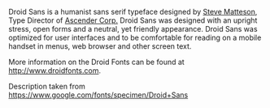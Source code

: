 Droid Sans is a humanist sans serif typeface designed by [Steve Matteson](https://profiles.google.com/107777320916704234605/about), Type Director of [Ascender Corp.](http://ascendercorp.com/) Droid Sans was designed with an upright stress, open forms and a neutral, yet friendly appearance. Droid Sans was optimized for user interfaces and to be comfortable for reading on a mobile handset in menus, web browser and other screen text.

More information on the Droid Fonts can be found at http://www.droidfonts.com.

Description taken from https://www.google.com/fonts/specimen/Droid+Sans
